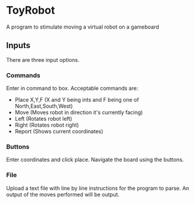 # ToyRobot
A program to stimulate moving a virtual robot on a gameboard

## Inputs
There are three input options. 

### Commands
Enter in command to box. Acceptable commands are: 
  - Place X,Y,F (X and Y being ints and F being one of North,East,South,West)
  - Move (Moves robot in direction it's currently facing)
  - Left (Rotates robot left)
  - Right (Rotates robot right)
  - Report (Shows current coordinates)
  
 ### Buttons
 Enter coordinates and click place. Navigate the board using the buttons.
 
 ### File
 Upload a text file with line by line instructions for the program to parse. An output of the moves performed will be output. 
